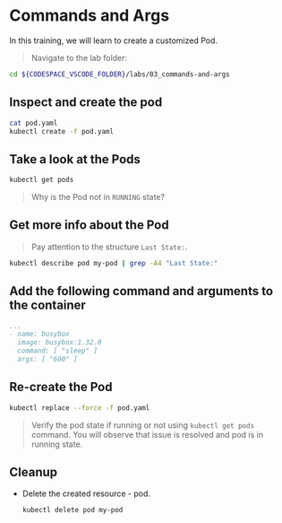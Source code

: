 # Commands and Args

In this training, we will learn to create a customized Pod.

>Navigate to the lab folder:

```bash
cd ${CODESPACE_VSCODE_FOLDER}/labs/03_commands-and-args
```

## Inspect and create the pod

```bash
cat pod.yaml
kubectl create -f pod.yaml
```

## Take a look at the Pods

```bash
kubectl get pods
```

>Why is the Pod not in `RUNNING` state?

## Get more info about the Pod

>Pay attention to the structure  `Last State:`.

```bash
kubectl describe pod my-pod | grep -A4 "Last State:"
```

## Add the following command and arguments to the container

```yaml
...
- name: busybox
  image: busybox:1.32.0
  command: [ "sleep" ]
  args: [ "600" ]
```

## Re-create the Pod

```bash
kubectl replace --force -f pod.yaml
```

>Verify the pod state if running or not using `kubectl get pods` command. You will observe that issue is resolved and pod is in running state.

## Cleanup

* Delete the created resource - pod.

  ```bash
  kubectl delete pod my-pod
  ```
